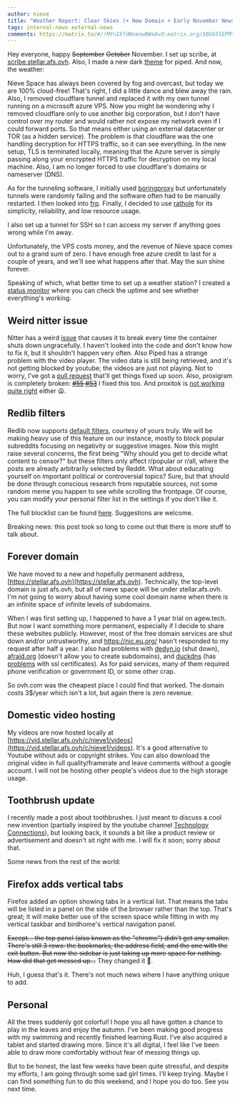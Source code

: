 ```yaml
---
author: nieve
title: "Weather Report: Clear Skies (+ New Domain + Early November News)"
tags: internal-news external-news
comments: https://matrix.to/#/!MYnIXfdNoeowBWxAvO:matrix.org/$BG65SEPMYzDqdNMf7nYVNpyrkuSYsotjh37xwF-1B0A
---
```

Hey everyone, happy ~~September~~ ~~October~~ November. I set up scribe, at [scribe.stellar.afs.ovh](https://scribe.stellar.afs.ovh/). Also, I made a new dark [theme](https://codeberg.org/nieve/private-frontends-manager/src/branch/main/theme-1-piped.css) for piped. And now, the weather:

Nieve Space has always been covered by fog and overcast, but today we are 100% cloud-free! That's right, I did a little dance and blew away the rain. Also, I removed cloudflare tunnel and replaced it with my own tunnel running on a microsoft azure VPS. Now you might be wondering why I removed cloudflare only to use another big corporation, but I don't have control over my router and would rather not expose my network even if I could forward ports. So that means either using an external datacenter or TOR (as a hidden service). The problem is that cloudflare was the one handling decryption for HTTPS traffic, so it can see everything. In the new setup, TLS is terminated locally, meaning that the Azure server is simply passing along your encrypted HTTPS traffic for decryption on my local machine. Also, I am no longer forced to use cloudflare's domains or nameserver (DNS).

As for the tunneling software, I initially used [boringproxy](https://boringproxy.io/) but unfortunately tunnels were randomly failing and the software often had to be manually restarted. I then looked into [frp](https://github.com/fatedier/frp). Finally, I decided to use [rathole](https://github.com/rapiz1/rathole) for its simplicity, reliability, and low resource usage.

I also set up a tunnel for SSH so I can access my server if anything goes wrong while I'm away.

Unfortunately, the VPS costs money, and the revenue of Nieve space comes out to a grand sum of zero. I have enough free azure credit to last for a couple of years, and we'll see what happens after that. May the sun shine forever.

Speaking of which, what better time to set up a weather station? I created a [status monitor](https://status.stellar.afs.ovh/status/status) where you can check the uptime and see whether everything's working.

## Weird nitter issue 

Nitter has a weird [issue](https://github.com/sekai-soft/guide-nitter-self-hosting/issues/13) that causes it to break every time the container shuts down ungracefully. I haven't looked into the code and don't know how to fix it, but it shouldn't happen very often. Also Piped has a strange problem with the video player. The video data is still being retrieved, and it's not getting blocked by youtube; the videos are just not playing. Not to worry, I've got a [pull request](https://github.com/TeamPiped/Piped/issues/3715) that'll get things fixed up soon. Also, proxigram is completely broken: ~~[#55](https://codeberg.org/proxigram/proxigram/issues/55) [#53](https://codeberg.org/proxigram/proxigram/issues/53)~~ I fixed this too. And proxitok is [not working quite right](https://github.com/pablouser1/ProxiTok/issues/213) either 😦. 

## Redlib filters

Redlib now supports [default filters](https://github.com/redlib-org/redlib/pull/146), courtesy of yours truly. We will be making heavy use of this feature on our instance, mostly to block popular subreddits focusing on negativity or suggestive images. Now this might raise several concerns, the first being "Why should you get to decide what content to censor?" but these filters only affect r/popular or r/all, where the posts are already arbitrarily selected by Reddit. What about educating yourself on important political or controversial topics? Sure, but that should be done through conscious research from reputable sources, not some random meme you happen to see while scrolling the frontpage. Of course, you can modify your personal filter list in the settings if you don't like it.

The full blocklist can be found [here](https://codeberg.org/nieve/private-frontends-manager/src/branch/main/redlib-blocklist-generator.py). Suggestions are welcome.

Breaking news: this post took so long to come out that there is more stuff to talk about.

## Forever domain

We have moved to a new and hopefully permanent address, [https://stellar.afs.ovh](https://stellar.afs.ovh). Technically, the top-level domain is just afs.ovh, but all of nieve space will be under stellar.afs.ovh. I'm not going to worry about having some cool domain name when there is an infinite space of infinite levels of subdomains.

When I was first setting up, I happened to have a 1 year trial on agew.tech. But now I want something more permanent, especially if I decide to share these websites publicly. However, most of the free domain services are shut down and/or untrustworthy, and https://nic.eu.org/ hasn't responded to my request after half a year. I also had problems with [dedyn.io](https://dedyn.io/) (shut down), [afraid.org](https://freedns.afraid.org/) (doesn't allow you to create subdomains), and [duckdns](https://www.duckdns.org/) (has [problems](https://community.letsencrypt.org/t/unable-to-create-wildcard-certificate-on-duckdns/190287) with ssl certificates). As for paid services, many of them required phone verification or government ID, or some other crap.

So ovh.com was the cheapest place I could find that worked. The domain costs 3$/year which isn't a lot, but again there is zero revenue. 

## Domestic video hosting

My videos are now hosted locally at [https://vid.stellar.afs.ovh/c/nieve1/videos](https://vid.stellar.afs.ovh/c/nieve1/videos). It's a good alternative to Youtube without ads or copyright strikes. You can also download the original video in full quality/framerate and leave comments without a google account. I will not be hosting other people's videos due to the high storage usage.

## Toothbrush update

I recently made a post about toothbrushes. I just meant to discuss a cool new invention (partially inspired by the youtube channel [Technology Connections](https://www.youtube.com/channel/UCy0tKL1T7wFoYcxCe0xjN6Q)), but looking back, it sounds a bit like a product review or advertisement and doesn't sit right with me. I will fix it soon; sorry about that.

Some news from the rest of the world:

## Firefox adds vertical tabs

Firefox added an option showing tabs in a vertical list. That means the tabs will be listed in a panel on the side of the browser rather than the top. That's great; it will make better use of the screen space while fitting in with my vertical taskbar and birdhome's vertical navigation panel. 

~~Except... the top panel (also known as the "chrome") didn't get any smaller. There's still 3 rows: the bookmarks, the address field, and the one with the exit button. But now the sidebar is just taking up more space for nothing. How did that get messed up...~~ They changed it 🙂.

Huh, I guess that's it. There's not much news where I have anything unique to add.

## Personal

All the trees suddenly got colorful! I hope you all have gotten a chance to play in the leaves and enjoy the autumn. I've been making good progress with my swimming and recently finished learning Rust. I've also acquired a tablet and started drawing more. Since it's all digital, I feel like I've been able to draw more comfortably without fear of messing things up.

But to be honest, the last few weeks have been quite stressful, and despite my efforts, I am going through some sad girl times. I'll keep trying. Maybe I can find something fun to do this weekend, and I hope you do too. See you next time.